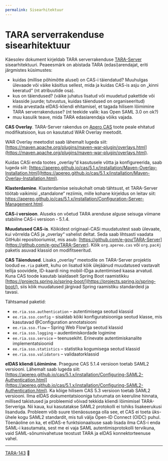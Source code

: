 ```yaml
---
permalink: Sisearhitektuur
---
```


# TARA serverrakenduse sisearhitektuur

Käesolev dokument kirjeldab TARA serverrakenduse [TARA-Server](https://github.com/e-gov/TARA-Server) sisearhitektuuri. Peaeesmärk on abistada TARA (edasi)arendajat, eriti järgmistes küsimustes: 

- kuidas (millise põhimõtte alusel) on CAS-i täiendatud? Muuhulgas ülevaade või väike käsitlus sellest, mida ja kuidas CAS-is asju on „kinni keeratud“ (nt atribuutide osa).
- kus on täiendused? (väike juhatus lisatud või muudetud pakettide või klasside juurde; tutvustus, kuidas täiendused on organiseeritud)
- mida arvestada eIDAS-kliendi ehitamisel, et tagada hilisem lõimimine TARA serverrakendusse? (nt teekide valik: kas Open SAML 3.0 on ok?)
- muu kasulik teave, mida TARA edasiarendaja võiks vajada.

__CAS Overlay__. TARA-Server rakendus on [Apero CAS](https://github.com/apereo/cas) toote peale ehitatud modifikatsioon, kus on kasutatud WAR Overlay meetodit.

WAR Overlay meetodist saab lähemalt lugeda siit: [https://maven.apache.org/plugins/maven-war-plugin/overlays.html](https://maven.apache.org/plugins/maven-war-plugin/overlays.html).

Kuidas CASi enda tootes „overlay“d kasutusele võtta ja konfigureerida, saab lugeda siit: [https://apereo.github.io/cas/5.1.x/installation/Maven-Overlay-Installation.html](https://apereo.github.io/cas/5.1.x/installation/Maven-Overlay-Installation.html).

__Klasterdamine__. Klasterdamise seisukohalt omab tähtsust, et TARA-Server töötab vaikimisi „standalone“ reziimis, mille kohane kirjeldus on leitav siit: https://apereo.github.io/cas/5.1.x/installation/Configuration-Server-Management.html.

__CAS-i versioon__. Aluseks on võetud TARA arenduse alguse seisuga viimane stabiilne CAS-i versioon - 5.1.4.

__Muudatused CAS-is__. Kõikidest originaal-CASi muudatustest saab ülevaate, kui võrrelda CAS ja „overlay“ vahelist deltat. Seda saab lihtsasti vaadata GitHubi repositooriumist, mis asub: [https://github.com/e-gov/TARA-Server](https://github.com/e-gov/TARA-Server). Kõik `org.apereo.cas` või `org.pac4j` paketis asuvad klassid on modifitseeritud.

__CAS Täiendused__. Lisaks „overlay“ meetodile on TARA-Server projektis loodud `ee.ria` pakett, kuhu on lisatud kõik ülejäänud muudatused vastavalt tellija soovidele, ID-kaardi ning mobiil-IDga autentimised kaasa arvatud. Kuna CAS toode kasutab laialdaselt Spring Boot raamistikku [https://projects.spring.io/spring-boot/](https://projects.spring.io/spring-boot/), siis kõik muudatused järgivad Spring raamistiku standardeid ja tavasi.

Tähtsamad paketid:  
- `ee.ria.sso.authentication` – autentimisega seotud klassid 
- `ee.ria.sso.config` – sisaldab kõiki konfiguratsiooniga seotud klasse, mis kasutavad @Configuration annotatsiooni
- `ee.ria.sso.flow` – Spring Web Flow’ga seotud klassid
- `ee.ria.sso.logging` – audentimiskordade logimine
- `ee.ria.sso.service` – teenusekiht. Erinevate autentimiskanalite implementatsioonid
- `ee.ria.sso.statistics` – statistika kogumisega seotud klassid
- `ee.ria.sso.validators` – validaatorklassid

__eIDAS kliendi Lõimimine__. Praegune CAS 5.1.4 versioon toetab SAML2 versiooni. Lähemalt saab lugeda siit: [https://apereo.github.io/cas/5.1.x/installation/Configuring-SAML2-Authentication.html](https://apereo.github.io/cas/5.1.x/installation/Configuring-SAML2-Authentication.html). Ka kõige hilisem CAS 5.3 versioon toetab SAML2 versiooni. Ilma eIDAS dokumentatsiooniga tutvumata on keeruline hinnata, millised takistused ja probleemid võivad tekkida kliendi lõimimisel TARA-Serveriga. Nii kaua, kui kasutatakse SAML2 protokolli ei tohiks lisakeerukusi lisanduda. Probleem võib suure tõenäosusega olla see, et CAS ei toeta üks-ühele kogu SAML2 standardit, mis tuli välja Open-ID Connect (OIDC) puhul. Tõenäoline on ka, et eIDAS-e funktsionaalsuse saab lisada ilma CAS-i enda SAML-i kasutamata, sest me ei vaja SAML autentimisprotokolli tervikuna, vaid SAML-sõnumivahetuse teostust TARA ja eIDAS konnektorteenuse vahel.

---

[TARA-143](https://jira.ria.ee/browse/TARA-143) &#128273;